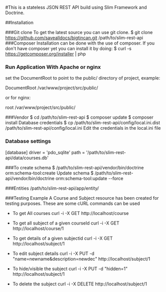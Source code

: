 #This is a stateless JSON REST API build using Slim Framework and Doctrine.

##Installation

###Git clone
To get the latest source you can use git clone.
$ git clone https://github.com/savealldocs/bigtincan.git /path/to/slim-rest-api
###Composer
Installation can be done with the use of composer. If you don't have composer yet you can install it by doing:
$ curl -s https://getcomposer.org/installer | php

### Run Application With Apache or nginx
set the DocumentRoot to point to the public/ directory of  project, example:

DocumentRoot    /var/www/project/src/public/

or for nginx:

root    /var/www/project/src/public/

###Vendor
$ cd /path/to/slim-rest-api
$ composer update
$ composer install
Database credentials
$ cp /path/to/slim-rest-api/config/local.ini.dist /path/to/slim-rest-api/config/local.ini
Edit the credentials in the local.ini file

### Database settings
[database]
driver = 'pdo_sqlite'
path = '/path/to/slim-rest-api/data/courses.db'

###To create schema
$ /path/to/slim-rest-api/vendor/bin/doctrine orm:schema-tool:create
Update schema
$ /path/to/slim-rest-api/vendor/bin/doctrine orm:schema-tool:update --force

###Entities
/path/to/slim-rest-api/app/entity/

###Testing
Example
A Course and Subject resource has been created for testing purposes. These are some cURL commands can be used

* To get All courses
 curl -i -X GET http://localhost/course

* To get all subject of a given courseId
 curl -i -X GET http://localhost/course/1

* To get details of a given subjectid
 curl -i -X GET http://localhost/subject/1

* To edit subject details
 curl -i -X PUT -d "name=newname&description=newdec" http://localhost/subject/1

* To hide/visible the subject
 curl -i -X PUT -d "hidden=1" http://localhost/subject/1

* To delete the subject
 curl -i -X DELETE http://localhost/subject/1



